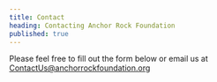 ```yaml
---
title: Contact
heading: Contacting Anchor Rock Foundation
published: true
---
```

Please feel free to fill out the form below or email us at <ContactUs@anchorrockfoundation.org>

<ContactForm />
